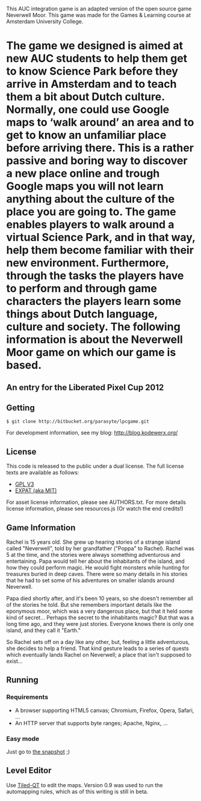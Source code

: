 This AUC integration game is an adapted version of the open source game Neverwell Moor. This game was made for the Games & Learning course at Amsterdam University College.

The game we designed is aimed at new AUC students to help them get to know Science Park before they arrive in Amsterdam and to teach them a bit about Dutch culture. Normally, one could use Google maps to ‘walk around’ an area and to get to know an unfamiliar place before arriving there. This is a rather passive and boring way to discover a new place online and trough Google maps you will not learn anything about the culture of the place you are going to. The game enables players to walk around a virtual Science Park, and in that way, help them become familiar with their new environment. Furthermore, through the tasks the players have to perform and through game characters the players learn some things about Dutch language, culture and society. The following information is about the Neverwell Moor game on which our game is based. 
==============

An entry for the Liberated Pixel Cup 2012
-----------------------------------------

Getting
-------

    $ git clone http://bitbucket.org/parasyte/lpcgame.git

For development information, see my blog: http://blog.kodewerx.org/

License
-------

This code is released to the public under a dual license. The full license texts
are available as follows:

* [GPL V3](gpl-3.0.txt)
* [EXPAT (aka MIT)](COPYING.txt)

For asset license information, please see AUTHORS.txt.
For more details license information, please see resources.js
(Or watch the end credits!)

Game Information
----------------

Rachel is 15 years old. She grew up hearing stories of a strange island called
"Neverwell", told by her grandfather ("Poppa" to Rachel). Rachel was 5 at the
time, and the stories were always something adventurous and entertaining. Papa
would tell her about the inhabitants of the island, and how they could perform
magic. He would fight monsters while hunting for treasures buried in deep caves.
There were so many details in his stories that he had to set some of his
adventures on smaller islands around Neverwell.

Papa died shortly after, and it's been 10 years, so she doesn't remember all of
the stories he told. But she remembers important details like the eponymous
moor, which was a very dangerous place, but that it held some kind of secret...
Perhaps the secret to the inhabitants magic? But that was a long time ago, and
they were just stories. Everyone knows there is only one island, and they call
it "Earth."

So Rachel sets off on a day like any other, but, feeling a little adventurous,
she decides to help a friend. That kind gesture leads to a series of quests
which eventually lands Rachel on Neverwell; a place that isn't supposed to
exist...

Running
-------

### Requirements ###

* A browser supporting HTML5 canvas; Chromium, Firefox, Opera, Safari, ...
* An HTTP server that supports byte ranges; Apache, Nginx, ...

### Easy mode ###

Just go to [the snapshot](http://parasyte.kodewerx.org/projects/lpcgame/) ;)

Level Editor
------------

Use [Tiled-QT](http://www.mapeditor.org/) to edit the maps. Version 0.9 was used
to run the automapping rules, which as of this writing is still in beta.

